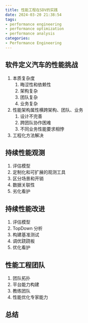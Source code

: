 ```yaml
---
title: 性能工程在SDV的实践
date: 2024-03-20 21:38:54
tags:
- performance engineering
- performance optimization
- performance analysis
categories:
- Performance Engineering
---
```


## 软件定义汽车的性能挑战

1. 本质复杂度
   1. 晦涩性和依赖性
   2. 架构复杂
   3. 团队复杂
   4. 业务复杂
2. 性能架构属性横跨架构、团队、业务
   1. 设计不完善
   2. 跨团队协作困难
   3. 不同业务性能要求相悖
3. 工程化方法解决

## 持续性能观测

1. 评估模型
2. 定制化和可扩展的观测工具
3. 区分场景和开销
4. 数据关联性
5. 劣化看护

## 持续性能改进

1. 评估模型
2. TopDown 分析
3. 构建基准测试
4. 调优跷跷板
5. 优化看护

## 性能工程团队

1. 团队拓扑
2. 平台能力构建
3. 教练团队
4. 性能优化专家能力

## 总结

